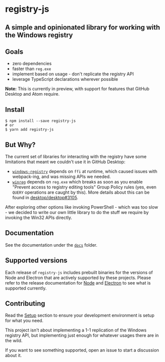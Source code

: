 # registry-js

## A simple and opinionated library for working with the Windows registry

## Goals

* zero dependencies
* faster than `reg.exe`
* implement based on usage - don't replicate the registry API
* leverage TypeScript declarations wherever possible

**Note:** This is currently in preview, with support for features that GitHub
Desktop and Atom require.

## Install 

```shellsession
$ npm install --save registry-js
# or
$ yarn add registry-js
```

## But Why?

The current set of libraries for interacting with the registry have some
limitations that meant we couldn't use it in GitHub Desktop:

* [`windows-registry`](https://www.npmjs.com/package/windows-registry) depends
  on `ffi` at runtime, which caused issues with webpack-ing, and was missing
  APIs we needed.
* [`winreg`](https://www.npmjs.com/package/winreg) depends on
  `reg.exe` which breaks as soon as you enable "Prevent access to registry
  editing tools" Group Policy rules (yes, even `QUERY` operations are caught by
  this). More details about this can be found in
  [desktop/desktop#3105](https://github.com/desktop/desktop/issues/3105).

After exploring other options like invoking PowerShell - which was too slow - we
decided to write our own little library to do the stuff we require by invoking
the Win32 APIs directly.

## Documentation

See the documentation under the
[`docs`](https://github.com/desktop/registry-js/tree/master/docs) folder.

## Supported versions

Each release of `registry-js` includes prebuilt binaries for the versions of
Node and Electron that are actively supported by these projects. Please refer
to the release documentation for [Node](https://github.com/nodejs/Release) and
[Electron](https://electronjs.org/docs/tutorial/support) to see what is
supported currently.

## Contributing

Read the [Setup](https://github.com/desktop/registry-js/blob/master/docs/index.md#setup)
section to ensure your development environment is setup for what you need.

This project isn't about implementing a 1-1 replication of the Windows registry
API, but implementing just enough for whatever usages there are in the wild.

If you want to see something supported, open an issue to start a discussion
about it.
